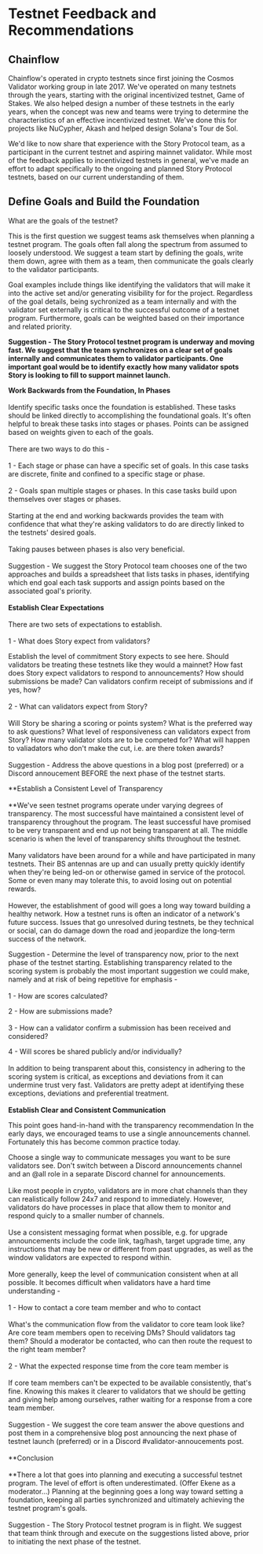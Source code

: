 # Testnet Feedback and Recommendations

## Chainflow

Chainflow's operated in crypto testnets since first joining the Cosmos Validator working group in late 2017. We've operated on many testnets through the years, starting with the original incentivized testnet, Game of Stakes. We also helped design a number of these testnets in the early years, when the concept was new and teams were trying to determine the characteristics of an effective incentivized testnet. We've done this for projects like NuCypher, Akash and helped design Solana's Tour de Sol.

We'd like to now share that experience with the Story Protocol team, as a participant in the current testnet and aspiring mainnet validator. While most of the feedback applies to incentivized testnets in general, we've made an effort to adapt specifically to the ongoing and planned Story Protocol testnets, based on our current understanding of them.

## Define Goals and Build the Foundation

What are the goals of the testnet?

This is the first question we suggest teams ask themselves when planning a testnet program. The goals often fall along the spectrum from assumed to loosely understood. We suggest a team start by defining the goals, write them down, agree with them as a team, then communicate the goals clearly to the validator participants.
 
Goal examples include things like identifying the validators that will make it into the active set and/or generating visibility for for the project. Regardless of the goal details, being sychronized as a team internally and with the validator set externally is critical to the successful outcome of a testnet program. Furthermore, goals can be weighted based on their importance and related priority.

**Suggestion - The Story Protocol testnet program is underway and moving fast. We suggest that the team synchronizes on a clear set of goals internally and communicates them to validator participants. One important goal would be to identify exactly how many validator spots Story is looking to fill to support mainnet launch.**

**Work Backwards from the Foundation, In Phases**  
<br/>Identify specific tasks once the foundation is established. These tasks should be linked directly to accomplishing the foundational goals. It's often helpful to break these tasks into stages or phases. Points can be assigned based on weights given to each of the goals.  
<br/>There are two ways to do this -  
<br/>1 - Each stage or phase can have a specific set of goals. In this case tasks are discrete, finite and confined to a specific stage or phase.  
<br/>2 - Goals span multiple stages or phases. In this case tasks build upon themselves over stages or phases.   
<br/>Starting at the end and working backwards provides the team with confidence that what they're asking validators to do are directly linked to the testnets' desired goals.  
<br/>Taking pauses between phases is also very beneficial.   
<br/>Suggestion - We suggest the Story Protocol team chooses one of the two approaches and builds a spreadsheet that lists tasks in phases, identifying which end goal each task supports and assign points based on the associated goal's priority.  
<br/>**Establish Clear Expectations**  
<br/>There are two sets of expectations to establish.  
<br/>1 - What does Story expect from validators?

Establish the level of commitment Story expects to see here. Should validators be treating these testnets like they would a mainnet? How fast does Story expect validators to respond to announcements? How should submissions be made? Can validators confirm receipt of submissions and if yes, how?  
<br/>2 - What can validators expect from Story?  
<br/>Will Story be sharing a scoring or points system? What is the preferred way to ask questions? What level of responsiveness can validators expect from Story? How many validator slots are to be competed for? What will happen to valiadators who don't make the cut, i.e. are there token awards?  
<br/>Suggestion - Address the above questions in a blog post (preferred) or a Discord annoucement BEFORE the next phase of the testnet starts.

**Establish a Consistent Level of Transparency  
<br/>**We've seen testnet programs operate under varying degrees of transparency. The most successful have maintained a consistent level of transparency throughout the program. The least successful have promised to be very transparent and end up not being transparent at all. The middle scenario is when the level of transparency shifts throughout the testnet.  
<br/>Many validators have been around for a while and have participated in many testnets. Their BS antennas are up and can usually pretty quickly identify when they're being led-on or otherwise gamed in service of the protocol. Some or even many may tolerate this, to avoid losing out on potential rewards.  
<br/>However, the establishment of good will goes a long way toward building a healthy network. How a testnet runs is often an indicator of a network's future success. Issues that go unresolved during testnets, be they technical or social, can do damage down the road and jeopardize the long-term success of the network.

Suggestion - Determine the level of transparency now, prior to the next phase of the testnet starting. Establishing transparency related to the scoring system is probably the most important suggestion we could make, namely and at risk of being repetitive for emphasis -  
<br/>1 - How are scores calculated?

2 - How are submissions made?  
<br/>3 - How can a validator confirm a submission has been received and considered?

4 - Will scores be shared publicly and/or individually?  
<br/>In addition to being transparent about this, consistency in adhering to the scoring system is critical, as exceptions and deviations from it can undermine trust very fast. Validators are pretty adept at identifying these exceptions, deviations and preferential treatment.  
<br/>**Establish Clear and Consistent Communication**

This point goes hand-in-hand with the transparency recommendation In the early days, we encouraged teams to use a single announcements channel. Fortunately this has become common practice today.

Choose a single way to communicate messages you want to be sure validators see. Don't switch between a Discord announcements channel and an @all role in a separate Discord channel for announcements.  
<br/>Like most people in crypto, validators are in more chat channels than they can realistically follow 24x7 and respond to immediately. However, validators do have processes in place that allow them to monitor and respond quicly to a smaller number of channels.   
<br/>Use a consistent messaging format when possible, e.g. for upgrade announcements include the code link, tag/hash, target upgrade time, any instructions that may be new or different from past upgrades, as well as the window validators are expected to respond within.  
<br/>More generally, keep the level of communication consistent when at all possible. It becomes difficult when validators have a hard time understanding -  
<br/>1 - How to contact a core team member and who to contact  
<br/>What's the communication flow from the validator to core team look like? Are core team members open to receiving DMs? Should validators tag them? Should a moderator be contacted, who can then route the request to the right team member?  
<br/>2 - What the expected response time from the core team member is  
<br/>If core team members can't be expected to be available consistently, that's fine. Knowing this makes it clearer to validators that we should be getting and giving help among ourselves, rather waiting for a response from a core team member.  
<br/>Suggestion - We suggest the core team answer the above questions and post them in a comprehensive blog post announcing the next phase of testnet launch (preferred) or in a Discord #validator-annoucements post.  
<br/>**Conclusion  
<br/>**There a lot that goes into planning and executing a successful testnet program. The level of effort is often underestimated. (Offer Ekene as a moderator...) Planning at the beginning goes a long way toward setting a foundation, keeping all parties synchronized and ultimately achieving the testnet program's goals.  
<br/>Suggestion - The Story Protocol testnet program is in flight. We suggest that team think through and execute on the suggestions listed above, prior to initiating the next phase of the testnet.
